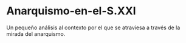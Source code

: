 # Anarquismo-en-el-S.XXI
Un pequeño análisis al contexto por el que se atraviesa a través de la mirada del anarquismo.
